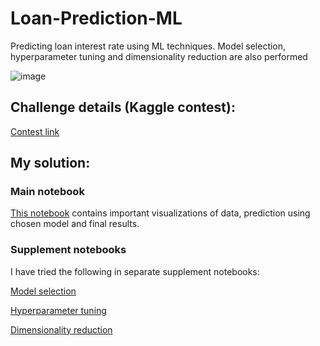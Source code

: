 # Loan-Prediction-ML
Predicting loan interest rate using ML techniques. Model selection, hyperparameter tuning and dimensionality reduction are also performed

![image](https://user-images.githubusercontent.com/62956111/129151798-2072bbd2-420f-4df5-b101-a34362ecda68.png)

## Challenge details (Kaggle contest):
[Contest link](https://www.kaggle.com/c/analyticsclubproject)

## My solution:

### Main notebook
[This notebook](Code_and_Dataset/Loan-Prediction.ipynb) contains important visualizations of data, prediction using chosen model and final results. 

### Supplement notebooks
I have tried the following in separate supplement notebooks:

[Model selection](Code_and_Dataset/model-selection.ipynb)

[Hyperparameter tuning](Code_and_Dataset/hyperparameter-tuning.ipynb)

[Dimensionality reduction](Code_and_Dataset/dimensionality-reduction.ipynb)
